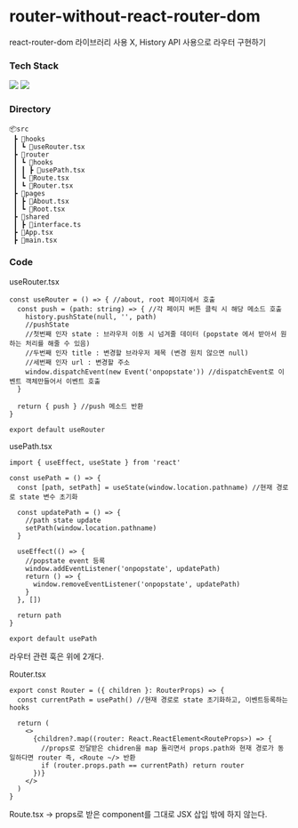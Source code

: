 # router-without-react-router-dom
react-router-dom 라이브러리 사용 X, History API 사용으로 라우터 구현하기

### Tech Stack
<p>
  <img src="https://img.shields.io/badge/TypeScript-5587ED?style=flat-square&logo=TypeScript&logoColor=white"/> 
  <img src="https://img.shields.io/badge/React-61DAFB?style=flat-squar&logo=react&logoColor=black"> 
</p>

### Directory
```
📦src
 ┣ 📂hooks
 ┃ ┗ 📜useRouter.tsx
 ┣ 📂router
 ┃ ┗ 📂hooks
 ┃ ┃ ┣ 📜usePath.tsx
 ┃ ┗ 📜Route.tsx
 ┃ ┗ 📜Router.tsx
 ┣ 📂pages
 ┃ ┣ 📜About.tsx
 ┃ ┗ 📜Root.tsx
 ┣ 📂shared
 ┃ ┣ 📜interface.ts
 ┣ 📜App.tsx
 ┣ 📜main.tsx

```

### Code

useRouter.tsx
```
const useRouter = () => { //about, root 페이지에서 호출
  const push = (path: string) => { //각 페이지 버튼 클릭 시 해당 메소드 호출
    history.pushState(null, '', path)
    //pushState
    //첫번째 인자 state : 브라우저 이동 시 넘겨줄 데이터 (popstate 에서 받아서 원하는 처리를 해줄 수 있음)
    //두번째 인자 title : 변경할 브라우저 제목 (변경 원치 않으면 null)
    //세번째 인자 url : 변경할 주소
    window.dispatchEvent(new Event('onpopstate')) //dispatchEvent로 이벤트 객체만들어서 이벤트 호출
  }

  return { push } //push 메소드 반환
}

export default useRouter
```

usePath.tsx
```
import { useEffect, useState } from 'react'

const usePath = () => {
  const [path, setPath] = useState(window.location.pathname) //현재 경로로 state 변수 초기화

  const updatePath = () => {
    //path state update
    setPath(window.location.pathname)
  }

  useEffect(() => {
    //popstate event 등록
    window.addEventListener('onpopstate', updatePath)
    return () => {
      window.removeEventListener('onpopstate', updatePath)
    }
  }, [])

  return path
}

export default usePath
```

라우터 관련 훅은 위에 2개다.

Router.tsx
```
export const Router = ({ children }: RouterProps) => {
  const currentPath = usePath() //현재 경로로 state 초기화하고, 이벤트등록하는 hooks

  return (
    <>
      {children?.map((router: React.ReactElement<RouteProps>) => {
        //props로 전달받은 chidren을 map 돌리면서 props.path와 현재 경로가 동일하다면 router 즉, <Route ~/> 반환
        if (router.props.path == currentPath) return router
      })}
    </>
  )
}
```


Route.tsx
-> props로 받은 component를 그대로 JSX 삽입 밖에 하지 않는다.
